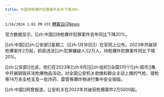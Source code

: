 ```yaml
---
title: 中国持枪爆炸犯罪案件去年下降20%
---
```

`1/16/2024 1:01 PM UTC` [轉載自GNews](https://gnews.org/articles/2224899)

官方数据显示，[[zh:中国]]持枪爆炸犯罪案件去年同比下降20%。

[[zh:中国]][[zh:公安部]]星期二（[[zh:1月16日]]）在官网上公布，2023年共破获枪爆案件2万起，抓获违法[[zh:犯罪嫌疑人]]2万人，持枪爆炸犯罪案件同比下降20%。

[[zh:公安部]]也说，他们在2023年[[zh:9月]][[zh:组织]]全国170个[[zh:城市]]集中开展销毁非法枪爆物品活动，对全国公安机关收缴和群众主动上缴的气枪、猎枪等14万余支枪支及一批炸药、雷管等爆炸物进行集中安全销毁。

[[zh:中国]]网曾报道，公安机关在2022年共破获枪爆案件2万5000起。

